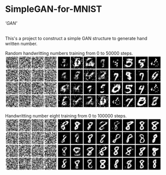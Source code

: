SimpleGAN-for-MNIST
===
###### 'GAN'
This's a project to construct a simple GAN structure to generate hand written number.


Random handwritting numbers training from 0 to 50000 steps.
![](https://github.com/allen108108/SimpleGAN-for-MNIST/blob/master/data/sample_0.jpg)

Handwritting number eight training from 0 to 100000 steps.
![](https://github.com/allen108108/SimpleGAN-for-MNIST/blob/master/data/sample_1.jpg)